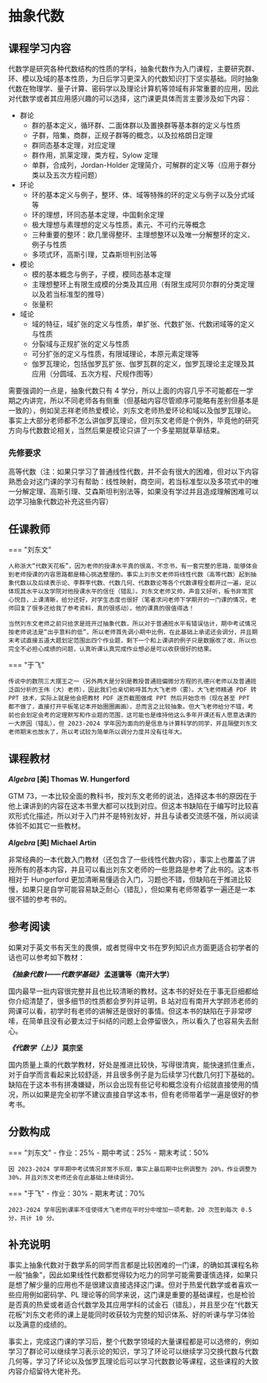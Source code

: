# 抽象代数

## 课程学习内容

代数学是研究各种代数结构的性质的学科，抽象代数作为入门课程，主要研究群、环、模以及域的基本性质，为日后学习更深入的代数知识打下坚实基础。同时抽象代数在物理学、量子计算、密码学以及理论计算机等领域有非常重要的应用，因此对代数学或者其应用感兴趣的可以选择，这门课更具体而言主要涉及如下内容：

* 群论
    - 群的基本定义，循环群、二面体群以及置换群等基本群的定义与性质
    - 子群，陪集，商群，正规子群等的概念，以及拉格朗日定理
    - 群同态基本定理，对应定理
    - 群作用，凯莱定理，类方程，Sylow 定理
    - 单群，合成列，Jordan-Holder 定理简介，可解群的定义等（应用于群分类以及五次方程问题）
* 环论
    - 环的基本定义与例子，整环、体、域等特殊的环的定义与例子以及分式域等
    - 环的理想，环同态基本定理，中国剩余定理
    - 极大理想与素理想的定义与性质，素元、不可约元等概念
    - 三种重要的整环：欧几里得整环、主理想整环以及唯一分解整环的定义、例子与性质
    - 多项式环，高斯引理，艾森斯坦判别法等
* 模论
    - 模的基本概念与例子，子模，模同态基本定理
    - 主理想整环上有限生成模的分类及其应用（有限生成阿贝尔群的分类定理以及若当标准型的推导）
    - 张量积
* 域论
    - 域的特征，域扩张的定义与性质，单扩张、代数扩张、代数闭域等的定义与性质
    - 分裂域与正规扩张的定义与性质
    - 可分扩张的定义与性质，有限域理论，本原元素定理等
    - 伽罗瓦理论，包括伽罗瓦扩张、伽罗瓦群的定义，伽罗瓦理论主定理及其应用（分圆域、五次方程、尺规作图等）

需要强调的一点是，抽象代数只有 4 学分，所以上面的内容几乎不可能都在一学期之内讲完，所以不同老师各有侧重（但基础内容尽管顺序可能略有差别但基本是一致的），例如吴志祥老师热爱模论，刘东文老师热爱环论和域以及伽罗瓦理论。事实上大部分老师都不怎么讲伽罗瓦理论，但刘东文老师是个例外，毕竟他的研究方向与代数数论相关，当然后果是模论只讲了一个多星期就草草结束。

### 先修要求

高等代数（注：如果只学习了普通线性代数，并不会有很大的困难，但对以下内容熟悉会对这门课的学习有帮助：线性映射，商空间，若当标准型以及多项式中的唯一分解定理、高斯引理、艾森斯坦判别法等，如果没有学过并且造成理解困难可以边学习抽象代数边补充这些内容）

## 任课教师

=== "刘东文"

    人称浙大“代数天花板”，因为老师的授课水平真的很高，不念书，有一套完整的思路，能够体会到老师授课的内容思路都是精心挑选整理的。事实上刘东文老师将线性代数（高等代数）起到抽象代数以及后续表示论、李群李代数、代数几何、代数数论等各个代数课程全都开过一遍，足以体现其水平以及学院对他授课水平的信任（错乱）。刘东文老师又帅，声音又好听，板书非常赏心悦目，上课清晰，给分还好，对学生态度也很好（笔者求问老师下学期开的一门课的情况，老师回复了很多还给我了参考资料，真的很感动），他的课真的很值得选！

    当然刘东文老师之前只给求是班开过抽象代数，所以对于普通班水平有错误估计，期中考试情况按老师说法是“出乎意料的低”，所以老师首先调小期中比例，在此基础上承诺还会调分，并且期末考试直接五道大题划定范围出四个作业题，剩下一个和上课讲的例子只是数据改了改，所以也完全不必担心成绩的问题，认真听课认真完成作业想必是可以收获很好的结果。

=== "于飞"

    传说中的数院三大摆王之一（另外两大是分别是教授普通班偏微分方程的孔德兴老师以及普通班泛函分析的王伟（大）老师），因此我们也亲切称呼其为大飞老师（雾）。大飞老师精通 PDF 转 PPT 技术，实际上就是他会把教材 PDF 逐页截图做成 PPT 然后开始念书（现在甚至 PPT 都不做了，直接打开平板笔记本开始圈圈画画），总而言之比较抽象。但大飞老师给分不错，考前也会划定会考的定理默写和作业题的范围，这可能也是维持他这么多年开课还有人愿意选课的一大原因（错乱），但 2023-2024 学年因为面向的是信息与计算科学的同学，并且隔壁刘东文老师期末也放水了，所以考试较为简单所以调分力度并没有往年大。

## 课程教材

***Algebra* [美] Thomas W. Hungerford**

GTM 73，一本比较全面的教科书，按刘东文老师的说法，选择这本书的原因在于他上课讲到的内容在这本书里大都可以找到对应。但这本书缺陷在于编写时比较喜欢形式化描述，所以对于入门并不是特别友好，并且与读者交流感不强，所以阅读体验不如其它一些教材。

***Algebra* [美] Michael Artin**

非常经典的一本代数入门教材（还包含了一些线性代数内容），事实上也覆盖了讲授所有的基本内容，并且可以看出刘东文老师的一些思路是参考了此书的。这本书相对于 Hungerford 更加清晰易懂适合入门，习题也不错，但缺陷在于推进比较慢，如果只是自学可能容易缺乏耐心（错乱），但如果有老师带着学一遍还是一本很不错的参考书的。

## 参考阅读

如果对于英文书有天生的畏惧，或者觉得中文书在罗列知识点方面更适合初学者的话也可以参考如下教材：

***《抽象代数 I——代数学基础》* 孟道骥等（南开大学）**

国内最早一批内容很完整并且也比较清晰的教材。这本书的好处在于事无巨细都给你介绍清楚了，很多细节的性质都会罗列并证明，B 站对应有南开大学顾沛老师的网课可以看，初学时有老师的讲解还是很好的事情。但这本书的缺陷在于非常啰嗦，在简单且没有必要太过于纠结的问题上会停留很久，所以看久了也容易失去耐心。

***《代数学（上）》* 莫宗坚**

国内质量上乘的代数学教材，好处是推进比较快，写得很清爽，能快速抓住重点，对于自学而言看起来比较舒适，并且很多例子是为后续学习代数几何打下基础的。缺陷在于这本书有拼凑嫌疑，所以会出现有些记号和概念没有介绍就直接使用的情况，所以如果是完全初学不建议直接自学这本书，但有老师带着学一遍是很好的参考书。

## 分数构成

=== "刘东文"
    - 作业：25%
    - 期中考试：25%
    - 期末考试：50%

    因 2023-2024 学年期中考试情况非常不乐观，事实上最后期中比例调整为 20%，作业调整为 30%，并且刘东文老师还会在此基础上继续调分。

=== "于飞"
    - 作业：30%
    - 期末考试：70%

    2023-2024 学年因到课率不佳使得大飞老师在平时分中增加一项考勤，20 次签到每次 0.5 分，共计 10 分。

## 补充说明

事实上抽象代数对于数学系的同学而言都是比较困难的一门课，的确如其课程名称一般“抽象”，因此如果线性代数都觉得较为吃力的同学可能需要谨慎选择，如果只是想了解少量的应用也不是很建议直接选择这门课。但对于热爱代数学或者喜欢一些应用例如密码学、PL 理论等的同学来说，这门课是重要的基础课程，也是检验是否真的热爱或者适合代数学及其应用学科的试金石（错乱），并且至少在“代数天花板”刘东文老师的课上是能同时收获较为完整的知识体系、好的听课与学习体验以及满意的成绩的。

事实上，完成这门课的学习后，整个代数学领域的大量课程都是可以选修的，例如学习了群论可以继续学习表示论的知识，学习了环论可以继续学习交换代数与代数几何等，学习了环论以及伽罗瓦理论后可以学习代数数论等课程，这些课程的大致内容介绍留待大佬补充。